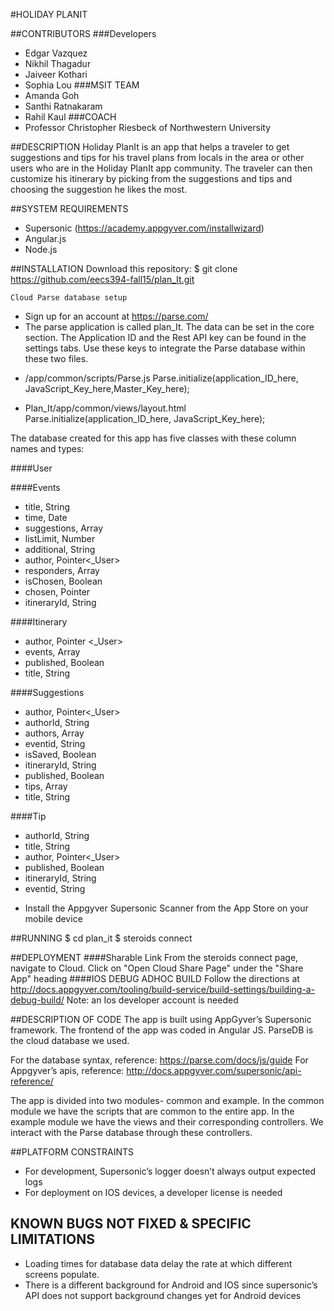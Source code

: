 #HOLIDAY PLANIT

##CONTRIBUTORS
###Developers
* Edgar Vazquez
* Nikhil Thagadur
* Jaiveer Kothari
* Sophia Lou
###MSIT TEAM
* Amanda Goh
* Santhi Ratnakaram
* Rahil Kaul
###COACH
* Professor Christopher Riesbeck of Northwestern University

##DESCRIPTION
Holiday PlanIt is an app that helps a traveler to get suggestions and tips for his travel plans from locals in the area or other users who are in the Holiday PlanIt app community. 
The traveler can then customize his itinerary by picking from the suggestions and tips and choosing the suggestion he likes the most.

##SYSTEM REQUIREMENTS
* Supersonic  (https://academy.appgyver.com/installwizard)
* Angular.js 
* Node.js

##INSTALLATION
    Download this repository:
    $ git clone https://github.com/eecs394-fall15/plan_It.git

    Cloud Parse database setup 
* Sign up for an account at https://parse.com/
* The parse application is called plan_It. The data can be set in the core section.
The Application ID and the Rest API key can be found in the settings tabs. Use these keys to integrate the Parse database within these two files. 
- /app/common/scripts/Parse.js
Parse.initialize(application_ID_here, JavaScript_Key_here,Master_Key_here); 

- Plan_It/app/common/views/layout.html
Parse.initialize(application_ID_here, JavaScript_Key_here);

The database created for this app has five classes with these column names and types:

####User

####Events
- title, String
- time, Date
- suggestions, Array
- listLimit, Number
- additional, String
- author, Pointer<_User>
- responders, Array
- isChosen, Boolean
- chosen, Pointer<Suggestions>
- itineraryId, String

####Itinerary
- author, Pointer <_User>
- events, Array
- published, Boolean
- title, String

####Suggestions
- author, Pointer<_User>
- authorId, String
- authors, Array
- eventid, String
- isSaved, Boolean
- itineraryId, String
- published, Boolean
- tips, Array
- title, String

####Tip
- authorId, String
- title, String
- author, Pointer<_User>
- published, Boolean
- itineraryId, String
- eventid, String

* Install the Appgyver Supersonic Scanner from the App Store on your mobile device

##RUNNING
    $ cd plan_it
    $ steroids connect 

##DEPLOYMENT
####Sharable Link
From the steroids connect page, navigate to Cloud. Click on "Open Cloud Share Page" under the "Share App" heading
####IOS DEBUG ADHOC BUILD
Follow the directions at http://docs.appgyver.com/tooling/build-service/build-settings/building-a-debug-build/
Note: an Ios developer account is needed

##DESCRIPTION OF CODE
The app is built using AppGyver’s Supersonic framework. The frontend of the app was coded in Angular JS. ParseDB is the cloud database we used. 


For the database syntax, reference: https://parse.com/docs/js/guide
For Appgyver’s apis, reference: http://docs.appgyver.com/supersonic/api-reference/

The app is divided into two modules- common and example. In the common module we have the scripts that are common to the entire app. In the example module we have the views and their corresponding controllers. We interact with the Parse database through these controllers. 

##PLATFORM CONSTRAINTS
* For development, Supersonic’s logger doesn’t always output expected logs 
* For deployment on IOS devices, a developer license is needed 

## KNOWN BUGS NOT FIXED & SPECIFIC LIMITATIONS
* Loading times for database data delay the rate at which different screens populate. 
* There is a different background for Android and IOS since supersonic’s API does not support background changes yet for Android devices
 




	
